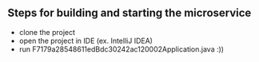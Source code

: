 ## Steps for building and starting the microservice

* clone the project
* open the project in IDE (ex. IntelliJ IDEA)
* run F7179a28548611edBdc30242ac120002Application.java :))
